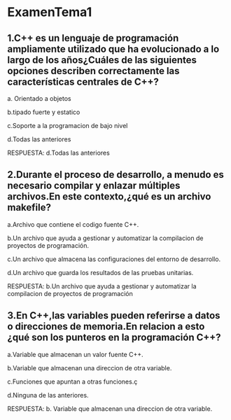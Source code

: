 # ExamenTema1



## 1.C++ es un lenguaje de programación ampliamente utilizado que ha evolucionado a lo largo de los años¿Cuáles de las siguientes opciones describen correctamente las características centrales de  C++?

a. Orientado a objetos

b.tipado fuerte y estatico

c.Soporte a la programacion de bajo nivel

d.Todas las anteriores

RESPUESTA:
d.Todas las anteriores

## 2.Durante el proceso de desarrollo, a menudo es necesario compilar y enlazar múltiples archivos.En este contexto,¿qué es un archivo  makefile?

a.Archivo que contiene el codigo fuente C++.

b.Un archivo que ayuda a gestionar y automatizar la compilacion de proyectos de programación.

c.Un archivo que almacena las configuraciones del entorno de desarrollo.

d.Un archivo que guarda los resultados de las pruebas unitarias.

RESPUESTA: b.Un archivo que ayuda a gestionar y automatizar la compilacion de proyectos de programación

## 3.En C++,las variables pueden referirse a datos o direcciones de memoria.En relacion a esto ¿qué son los punteros en la programación C++?

a.Variable que almacenan un valor fuente C++.

b.Variable que almacenan una direccion de otra variable.

c.Funciones que apuntan a otras funciones.ç

d.Ninguna de las anteriores.

RESPUESTA: b. Variable que almacenan una direccion de otra variable.

